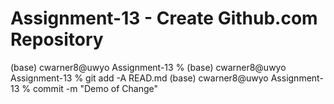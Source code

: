 # Assignment-13 - Create Github.com Repository

(base) cwarner8@uwyo Assignment-13 %
(base) cwarner8@uwyo Assignment-13 % git add -A READ.md
(base) cwarner8@uwyo Assignment-13 % commit -m "Demo of Change"
